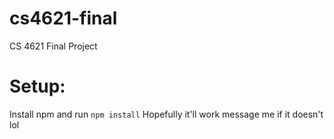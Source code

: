 # cs4621-final
CS 4621 Final Project

# Setup:
Install npm and run 
`npm install`
Hopefully it'll work message me if it doesn't lol